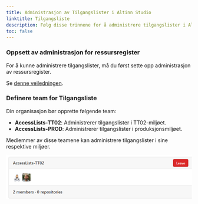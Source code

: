 ```yaml
---
title: Administrasjon av Tilgangslister i Altinn Studio
linktitle: Tilgangsliste
description: Følg disse trinnene for å administrere tilgangslister i Altinn Studio for din organisasjon.
toc: false
---
```


### Oppsett av administrasjon for ressursregister

For å kunne administrere tilgangslister, må du først sette opp administrasjon av ressursregister.

Se [denne veiledningen](../resource-admin-studio/).

### Definere team for Tilgangsliste

Din organisasjon bør opprette følgende team:

- **AccessLists-TT02**: Administrerer tilgangslister i TT02-miljøet.
- **AccessLists-PROD**: Administrerer tilgangslister i produksjonsmiljøet.

Medlemmer av disse teamene kan administrere tilgangslister i sine respektive miljøer.

![Groups](groups.png)

